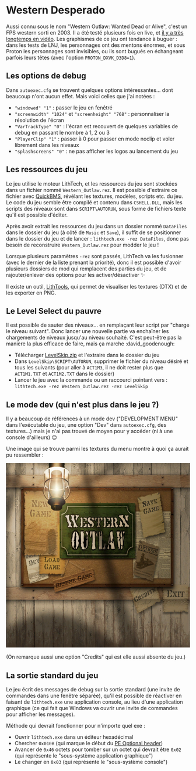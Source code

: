 # Western Desperado

Aussi connu sous le nom "Western Outlaw: Wanted Dead or Alive", c'est un FPS western sorti en 2003. Il a été testé plusieurs fois en live, et [il y a très longtemps en vidéo](https://www.youtube.com/watch?v=gLab1W8lT8Y). Les graphismes de ce jeu ont tendance à buguer : dans les tests de LNJ, les personnages ont des mentons énormes, et sous Proton les personnages sont invisibles, ou ils sont bugués en échangeant parfois leurs têtes (avec l'option `PROTON_DXVK_D3D8=1`).

## Les options de debug

Dans `autoexec.cfg` se trouvent quelques options intéressantes... dont beaucoup n'ont aucun effet. Mais voici celles que j'ai notées :

- `"windowed" "1"` : passer le jeu en fenêtré
- `"screenwidth" "1024"` et `"screenheight" "768"` : personnaliser la résolution de l'écran
- `"VarTrackType" "0"` : l'écran est recouvert de quelques variables de debug en passant le nombre à 1, 2 ou 3
- `"PlayerClip" "1"` : passer à 0 pour passer en mode noclip et voler librement dans les niveaux
- `"splashscreens" "0"` : ne pas afficher les logos au lancement du jeu

## Les ressources du jeu

Le jeu utilise le moteur LithTech, et les ressources du jeu sont stockées dans un fichier nommé `Western_Outlaw.rez`. Il est possible d'extraire ce fichier avec [QuickBMS](https://aluigi.altervista.org/quickbms.htm), révélant les textures, modèles, scripts etc. du jeu. Le code du jeu semble être compilé et contenu dans `CSHELL.DLL`, mais les scripts des niveaux sont dans `SCRIPT\AUTORUN`, sous forme de fichiers texte qu'il est possible d'éditer.

Après avoir extrait les ressources du jeu dans un dossier nommé `DataFiles` dans le dossier du jeu (à côté de `Music` et `Save`), il suffit de se positionner dans le dossier du jeu et de lancer : `lithtech.exe -rez DataFiles`, donc pas besoin de reconstruire `Western_Outlaw.rez` pour modder le jeu !

Lorsque plusieurs paramètres `-rez` sont passés, LithTech va les fusionner (avec le dernier de la liste prenant la priorité), donc il est possible d'avoir plusieurs dossiers de mod qui remplacent des parties du jeu, et de rajouter/enlever des options pour les activer/désactiver :sparkles:

Il existe un outil, [LithTools](https://haekb.itch.io/lithtools), qui permet de visualiser les textures (DTX) et de les exporter en PNG.

## Le Level Select du pauvre

Il est possible de sauter des niveaux... en remplaçant leur script par "charge le niveau suivant". Donc lancer une nouvelle partie va enchaîner les chargements de niveaux jusqu'au niveau souhaité. C'est peut-être pas la manière la plus efficace de faire, mais ça marche :david_goodenough:

- Télécharger [LevelSkip.zip](https://github.com/maddie480/BazarLNJ/raw/refs/heads/main/WesternDesperado/LevelSkip.zip) et l'extraire dans le dossier du jeu
- Dans `LevelSkip\SCRIPT\AUTORUN`, supprimer le fichier du niveau désiré et tous les suivants (pour aller à `ACT1M3`, il ne doit rester plus que `ACT1M1.TXT` et `ACT1M2.TXT` dans le dossier)
- Lancer le jeu avec la commande ou un raccourci pointant vers : `lithtech.exe -rez Western_Outlaw.rez -rez LevelSkip`

## Le mode dev (qui n'est plus dans le jeu ?)

Il y a beaucoup de références à un mode dev ("DEVELOPMENT MENU" dans l'exécutable du jeu, une option "Dev" dans `autoexec.cfg`, des textures...) mais je n'ai pas trouvé de moyen pour y accéder (ni à une console d'ailleurs) :pensive:

Une image qui se trouve parmi les textures du menu montre à quoi ça aurait pu ressembler :

![Menu avec option "dev"](complete_menu.png)

(On remarque aussi une option "Credits" qui est elle aussi absente du jeu.)

## La sortie standard du jeu

Le jeu écrit des messages de debug sur la sortie standard (une invite de commandes dans une fenêtre séparée), qu'il est possible de réactiver en faisant de `lithtech.exe` une application console, au lieu d'une application graphique (ce qui fait que Windows va ouvrir une invite de commandes pour afficher les messages).

Méthode qui devrait fonctionner pour n'importe quel exe :

- Ouvrir `lithtech.exe` dans un éditeur hexadécimal
- Chercher `0x010B` (qui marque le début du [PE Optional header](https://wiki.osdev.org/PE#Optional_header))
- Avancer de `0x46` octets pour tomber sur un octet qui devrait être `0x02` (qui représente le "sous-système application graphique")
- Le changer en `0x03` (qui représente le "sous-système console")
